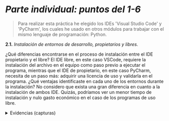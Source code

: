 # ***Parte individual: puntos del 1-6***

> Para realizar esta práctica he elegido los IDEs 'Visual Studio Code' y 'PyCharm', los cuales
> he usado en otros módulos para trabajar con el mismo lenguaje de programación: Python.

**2.1.** _Instalación de entornos de desarrollo, propietarios y libres._
	

¿Qué diferencias encontrarse en el proceso de instalación entre el IDE propietario y el libre?
	El IDE libre, en este caso VSCode, requiere la instalación del archivo en el equipo como paso previo a ejecutar el programa, mientras que el IDE de propietario, en este caso PyCharm, necesita de un paso más: adquirir una licencia de uso y validarla en el programa.
¿Qué ventajas identificaste en cada uno de los entornos durante la instalación?
	No considero que exista una gran diferencia en cuanto a la instalación de ambos IDE. Quizás, podríamos ver un menor tiempo de instalación y nulo gasto económico en el caso de los programas de uso libre.







<details>
<summary> 
 Evidencias (capturas)
</summary>
   hola
</details>

